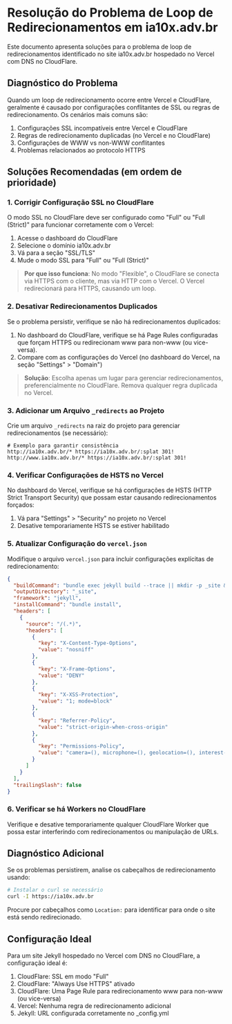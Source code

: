# Resolução do Problema de Loop de Redirecionamentos em ia10x.adv.br

Este documento apresenta soluções para o problema de loop de redirecionamentos identificado no site ia10x.adv.br hospedado no Vercel com DNS no CloudFlare.

## Diagnóstico do Problema

Quando um loop de redirecionamento ocorre entre Vercel e CloudFlare, geralmente é causado por configurações conflitantes de SSL ou regras de redirecionamento. Os cenários mais comuns são:

1. Configurações SSL incompatíveis entre Vercel e CloudFlare
2. Regras de redirecionamento duplicadas (no Vercel e no CloudFlare)
3. Configurações de WWW vs non-WWW conflitantes
4. Problemas relacionados ao protocolo HTTPS

## Soluções Recomendadas (em ordem de prioridade)

### 1. Corrigir Configuração SSL no CloudFlare

O modo SSL no CloudFlare deve ser configurado como "Full" ou "Full (Strict)" para funcionar corretamente com o Vercel:

1. Acesse o dashboard do CloudFlare
2. Selecione o domínio ia10x.adv.br
3. Vá para a seção "SSL/TLS"
4. Mude o modo SSL para "Full" ou "Full (Strict)"

> **Por que isso funciona**: No modo "Flexible", o CloudFlare se conecta via HTTPS com o cliente, mas via HTTP com o Vercel. O Vercel redirecionará para HTTPS, causando um loop.

### 2. Desativar Redirecionamentos Duplicados

Se o problema persistir, verifique se não há redirecionamentos duplicados:

1. No dashboard do CloudFlare, verifique se há Page Rules configuradas que forçam HTTPS ou redirecionam www para non-www (ou vice-versa).
2. Compare com as configurações do Vercel (no dashboard do Vercel, na seção "Settings" > "Domain")

> **Solução**: Escolha apenas um lugar para gerenciar redirecionamentos, preferencialmente no CloudFlare. Remova qualquer regra duplicada no Vercel.

### 3. Adicionar um Arquivo `_redirects` ao Projeto

Crie um arquivo `_redirects` na raiz do projeto para gerenciar redirecionamentos (se necessário):

```
# Exemplo para garantir consistência
http://ia10x.adv.br/* https://ia10x.adv.br/:splat 301!
http://www.ia10x.adv.br/* https://ia10x.adv.br/:splat 301!
```

### 4. Verificar Configurações de HSTS no Vercel

No dashboard do Vercel, verifique se há configurações de HSTS (HTTP Strict Transport Security) que possam estar causando redirecionamentos forçados:

1. Vá para "Settings" > "Security" no projeto no Vercel
2. Desative temporariamente HSTS se estiver habilitado

### 5. Atualizar Configuração do `vercel.json`

Modifique o arquivo `vercel.json` para incluir configurações explícitas de redirecionamento:

```json
{
  "buildCommand": "bundle exec jekyll build --trace || mkdir -p _site && cp -R assets _site/",
  "outputDirectory": "_site",
  "framework": "jekyll",
  "installCommand": "bundle install",
  "headers": [
    {
      "source": "/(.*)",
      "headers": [
        {
          "key": "X-Content-Type-Options",
          "value": "nosniff"
        },
        {
          "key": "X-Frame-Options",
          "value": "DENY"
        },
        {
          "key": "X-XSS-Protection",
          "value": "1; mode=block"
        },
        {
          "key": "Referrer-Policy",
          "value": "strict-origin-when-cross-origin"
        },
        {
          "key": "Permissions-Policy",
          "value": "camera=(), microphone=(), geolocation=(), interest-cohort=()"
        }
      ]
    }
  ],
  "trailingSlash": false
}
```

### 6. Verificar se há Workers no CloudFlare

Verifique e desative temporariamente qualquer CloudFlare Worker que possa estar interferindo com redirecionamentos ou manipulação de URLs.

## Diagnóstico Adicional

Se os problemas persistirem, analise os cabeçalhos de redirecionamento usando:

```bash
# Instalar o curl se necessário
curl -I https://ia10x.adv.br
```

Procure por cabeçalhos como `Location:` para identificar para onde o site está sendo redirecionado.

## Configuração Ideal

Para um site Jekyll hospedado no Vercel com DNS no CloudFlare, a configuração ideal é:

1. CloudFlare: SSL em modo "Full"
2. CloudFlare: "Always Use HTTPS" ativado
3. CloudFlare: Uma Page Rule para redirecionamento www para non-www (ou vice-versa)
4. Vercel: Nenhuma regra de redirecionamento adicional
5. Jekyll: URL configurada corretamente no _config.yml